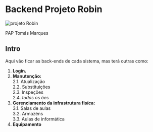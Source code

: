 # Backend Projeto Robin

![projeto Robin](https://github.com/TomascpMarques/PAP-Backend/blob/master/Robin%20Logo.png?raw=true)

PAP Tomás Marques

## Intro
Aqui vão ficar as back-ends de cada sistema, mas terá outras como:
  1. **Login.**
  2. **Manutenção:** <br>
    2.1. Atualização <br>
    2.2. Substituições <br>
    2.3. Inspeções <br>
    2.4. _todos os ões_ <br>
  3. **Gerenciamento da infrastrutura fisíca:** <br>
    3.1. Salas de aulas <br>
    3.2. Armazéns <br>
    3.3. Aulas de informática <br>
  4. **Equipamento**